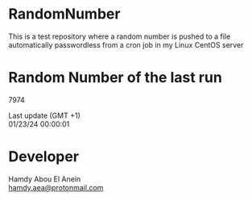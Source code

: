 # RandomNumber    
This is a test repository where a random number is pushed to a file automatically passwordless from a cron job in my Linux CentOS server    
# Random Number of the last run   
7974
      
Last update (GMT +1)    
01/23/24 00:00:01
# Developer    
Hamdy Abou El Anein   
hamdy.aea@protonmail.com
